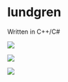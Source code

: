 # lundgren
Written in C++/C#

[![](https://i.gyazo.com/ff4a5000ec27565aa44c737858a5f117.gif)](https://i.gyazo.com/ff4a5000ec27565aa44c737858a5f117.gif)

[![](https://thumbs.gfycat.com/SerpentineVengefulGallinule-size_restricted.gif)](https://gfycat.com/SerpentineVengefulGallinule)

[![](https://giant.gfycat.com/MintyAcidicBushbaby.gif)](https://gfycat.com/MintyAcidicBushbaby)
